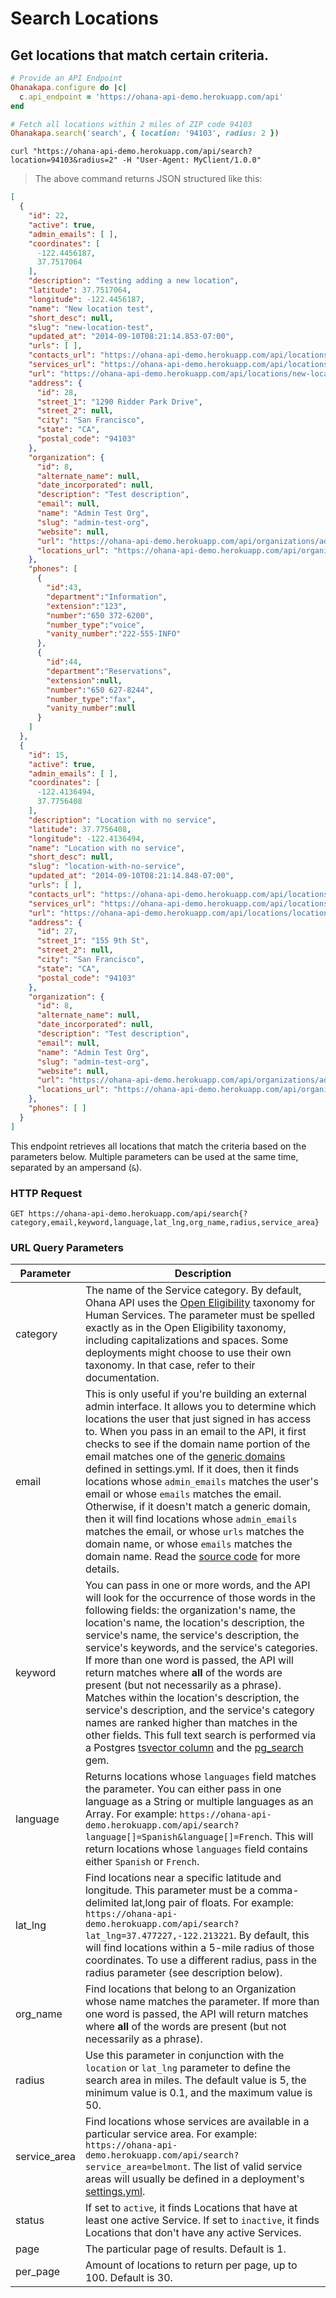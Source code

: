 # Search Locations

## Get locations that match certain criteria.

```ruby
# Provide an API Endpoint
Ohanakapa.configure do |c|
  c.api_endpoint = 'https://ohana-api-demo.herokuapp.com/api'
end

# Fetch all locations within 2 miles of ZIP code 94103
Ohanakapa.search('search', { location: '94103', radius: 2 })
```

```shell
curl "https://ohana-api-demo.herokuapp.com/api/search?location=94103&radius=2" -H "User-Agent: MyClient/1.0.0"
```

> The above command returns JSON structured like this:

```json
[
  {
    "id": 22,
    "active": true,
    "admin_emails": [ ],
    "coordinates": [
      -122.4456187,
      37.7517064
    ],
    "description": "Testing adding a new location",
    "latitude": 37.7517064,
    "longitude": -122.4456187,
    "name": "New location test",
    "short_desc": null,
    "slug": "new-location-test",
    "updated_at": "2014-09-10T08:21:14.853-07:00",
    "urls": [ ],
    "contacts_url": "https://ohana-api-demo.herokuapp.com/api/locations/new-location-test/contacts",
    "services_url": "https://ohana-api-demo.herokuapp.com/api/locations/new-location-test/services",
    "url": "https://ohana-api-demo.herokuapp.com/api/locations/new-location-test",
    "address": {
      "id": 28,
      "street_1": "1290 Ridder Park Drive",
      "street_2": null,
      "city": "San Francisco",
      "state": "CA",
      "postal_code": "94103"
    },
    "organization": {
      "id": 8,
      "alternate_name": null,
      "date_incorporated": null,
      "description": "Test description",
      "email": null,
      "name": "Admin Test Org",
      "slug": "admin-test-org",
      "website": null,
      "url": "https://ohana-api-demo.herokuapp.com/api/organizations/admin-test-org",
      "locations_url": "https://ohana-api-demo.herokuapp.com/api/organizations/admin-test-org/locations"
    },
    "phones": [
      {
        "id":43,
        "department":"Information",
        "extension":"123",
        "number":"650 372-6200",
        "number_type":"voice",
        "vanity_number":"222-555-INFO"
      },
      {
        "id":44,
        "department":"Reservations",
        "extension":null,
        "number":"650 627-8244",
        "number_type":"fax",
        "vanity_number":null
      }
    ]
  },
  {
    "id": 15,
    "active": true,
    "admin_emails": [ ],
    "coordinates": [
      -122.4136494,
      37.7756408
    ],
    "description": "Location with no service",
    "latitude": 37.7756408,
    "longitude": -122.4136494,
    "name": "Location with no service",
    "short_desc": null,
    "slug": "location-with-no-service",
    "updated_at": "2014-09-10T08:21:14.848-07:00",
    "urls": [ ],
    "contacts_url": "https://ohana-api-demo.herokuapp.com/api/locations/location-with-no-service/contacts",
    "services_url": "https://ohana-api-demo.herokuapp.com/api/locations/location-with-no-service/services",
    "url": "https://ohana-api-demo.herokuapp.com/api/locations/location-with-no-service",
    "address": {
      "id": 27,
      "street_1": "155 9th St",
      "street_2": null,
      "city": "San Francisco",
      "state": "CA",
      "postal_code": "94103"
    },
    "organization": {
      "id": 8,
      "alternate_name": null,
      "date_incorporated": null,
      "description": "Test description",
      "email": null,
      "name": "Admin Test Org",
      "slug": "admin-test-org",
      "website": null,
      "url": "https://ohana-api-demo.herokuapp.com/api/organizations/admin-test-org",
      "locations_url": "https://ohana-api-demo.herokuapp.com/api/organizations/admin-test-org/locations"
    },
    "phones": [ ]
  }
]
```

This endpoint retrieves all locations that match the criteria based on the parameters below. Multiple parameters can be used at the same time, separated by an ampersand (`&`).

### HTTP Request

`GET https://ohana-api-demo.herokuapp.com/api/search{?category,email,keyword,language,lat_lng,org_name,radius,service_area}`

### URL Query Parameters

Parameter | Description
--------- | -----------
category | The name of the Service category. By default, Ohana API uses the [Open Eligibility](http://openeligibility.org/) taxonomy for Human Services. The parameter must be spelled exactly as in the Open Eligibility taxonomy, including capitalizations and spaces. Some deployments might choose to use their own taxonomy. In that case, refer to their documentation.
email | This is only useful if you're building an external admin interface. It allows you to determine which locations the user that just signed in has access to. When you pass in an email to the API, it first checks to see if the domain name portion of the email matches one of the [generic domains](https://github.com/codeforamerica/ohana-api/blob/master/config/settings.yml#L29-54) defined in settings.yml. If it does, then it finds locations whose `admin_emails` matches the user's email or whose `emails` matches the email. Otherwise, if it doesn't match a generic domain, then it will find locations whose `admin_emails` matches the email, or whose `urls` matches the domain name, or whose `emails` matches the domain name. Read the [source code](https://github.com/codeforamerica/ohana-api/blob/master/app/models/concerns/search.rb#L23-40) for more details.
keyword | You can pass in one or more words, and the API will look for the occurrence of those words in the following fields: the organization's name, the location's name, the location's description, the service's name, the service's description, the service's keywords, and the service's categories. If more than one word is passed, the API will return matches where **all** of the words are present (but not necessarily as a phrase). Matches within the location's description, the service's description, and the service's category names are ranked higher than matches in the other fields. This full text search is performed via a Postgres [tsvector column](https://github.com/codeforamerica/ohana-api/blob/master/db/migrate/20140508194831_update_search_vector_migration.rb) and the [pg_search](https://github.com/codeforamerica/ohana-api/blob/master/app/models/concerns/search.rb#L42-53) gem.
language | Returns locations whose `languages` field matches the parameter. You can either pass in one language as a String or multiple languages as an Array. For example: `https://ohana-api-demo.herokuapp.com/api/search?language[]=Spanish&language[]=French`. This will return locations whose `languages` field contains either `Spanish` or `French`.
lat_lng | Find locations near a specific latitude and longitude. This parameter must be a comma-delimited lat,long pair of floats. For example: `https://ohana-api-demo.herokuapp.com/api/search?lat_lng=37.477227,-122.213221`. By default, this will find locations within a 5-mile radius of those coordinates. To use a different radius, pass in the radius parameter (see description below).
org_name | Find locations that belong to an Organization whose name matches the parameter. If more than one word is passed, the API will return matches where **all** of the words are present (but not necessarily as a phrase).
radius | Use this parameter in conjunction with the `location` or `lat_lng` parameter to define the search area in miles. The default value is 5, the minimum value is 0.1, and the maximum value is 50.
service_area | Find locations whose services are available in a particular service area. For example: `https://ohana-api-demo.herokuapp.com/api/search?service_area=belmont`. The list of valid service areas will usually be defined in a deployment's [settings.yml](https://github.com/codeforamerica/ohana-api/blob/master/config/settings.yml#L152-172).
status | If set to `active`, it finds Locations that have at least one active Service. If set to `inactive`, it finds Locations that don't have any active Services.
page | The particular page of results. Default is 1.
per_page | Amount of locations to return per page, up to 100. Default is 30.
